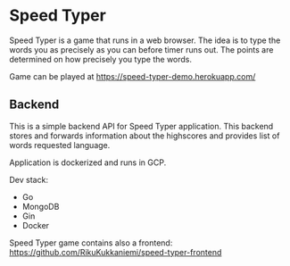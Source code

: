 # Speed Typer 

Speed Typer is a game that runs in a web browser. The idea is to type the words you as precisely as you can before timer runs out. The points are determined on how precisely you type the words.

Game can be played at https://speed-typer-demo.herokuapp.com/

## Backend

This is a simple backend API for Speed Typer application. This backend stores and forwards information about the highscores and provides list of words requested language.

Application is dockerized and runs in GCP.

Dev stack:
- Go
- MongoDB
- Gin
- Docker

Speed Typer game contains also a frontend: https://github.com/RikuKukkaniemi/speed-typer-frontend
